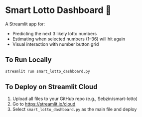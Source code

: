 
# Smart Lotto Dashboard 🎯

A Streamlit app for:
- Predicting the next 3 likely lotto numbers
- Estimating when selected numbers (1–36) will hit again
- Visual interaction with number button grid

## To Run Locally
```bash
streamlit run smart_lotto_dashboard.py
```

## To Deploy on Streamlit Cloud
1. Upload all files to your GitHub repo (e.g., Sebzin/smart-lotto)
2. Go to https://streamlit.io/cloud
3. Select `smart_lotto_dashboard.py` as the main file and deploy
